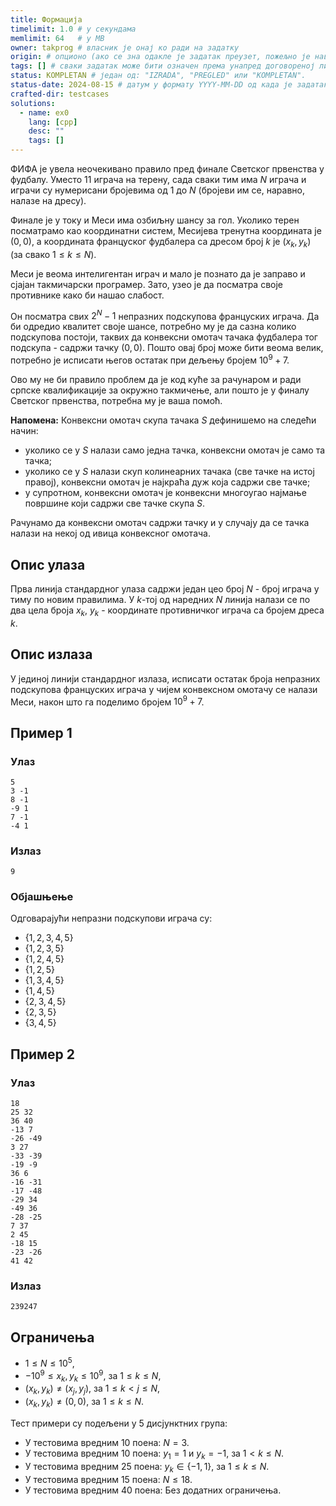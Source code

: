 ```yaml
---
title: Формација
timelimit: 1.0 # у секундама
memlimit: 64   # y MB
owner: takprog # власник је онај ко ради на задатку
origin: # опционо (ако се зна одакле је задатак преузет, пожељно је навести извор)
tags: [] # сваки задатак може бити означен према унапред договореној листи ознака
status: KOMPLETAN # један од: "IZRADA", "PREGLED" или "KOMPLETAN".
status-date: 2024-08-15 # датум у формату YYYY-MM-DD од када је задатак у наведеном статусу
crafted-dir: testcases
solutions:
  - name: ex0
    lang: [cpp]
    desc: ""
    tags: []
---
```


ФИФА је увела неочекивано правило пред финале Светског првенства у фудбалу. Уместо $11$ играча на терену, сада сваки тим има $N$ играча и играчи су нумерисани бројевима од $1$ до $N$ (бројеви им се, наравно, налазе на дресу).

Финале је у току и Меси има озбиљну шансу за гол. Уколико терен посматрамо као координатни систем, Месијева тренутна координата је $(0, 0)$, а координата француског фудбалера са дресом број $k$ је $(x_k, y_k)$ (за свако $1 \leq k \leq N)$.

Меси је веома интелигентан играч и мало је познато да је заправо и сјајан такмичарски програмер. Зато, узео је да посматра своје противнике како би нашао слабост.

Он посматра свих $2^N - 1$ непразних подскупова француских играча. Да би одредио квалитет своје шансе, потребно му је да сазна колико подскупова постоји, таквих да конвексни омотач тачака фудбалера тог подскупа - садржи тачку $(0,0)$. Пошто овај број може бити веома велик, потребно је исписати његов остатак при дељењу бројем $10^9+7$.

Ово му не би правило проблем да је код куће за рачунаром и ради српске квалификације за окружно такмичење, али пошто је у финалу Светског првенства, потребна му је ваша помоћ.

**Напомена:** Конвексни омотач скупа тачака $S$ дефинишемо на следећи начин:

- уколико се у $S$ налази само једна тачка, конвексни омотач је само та тачка;
- уколико се у $S$ налази скуп колинеарних тачака (све тачке на истој правој), конвексни омотач је најкраћа дуж која садржи све тачке;
- у супротном, конвексни омотач је конвексни многоугао најмање површине који садржи све тачке скупа $S$.

Рачунамо да конвексни омотач садржи тачку и у случају да се тачка налази на некој од ивица конвексног омотача.

## Опис улаза
Прва линија стандардног улаза садржи један цео број $N$ - број играча у тиму по новим правилима.
У $k$-тој од наредних $N$ линија налази се по два цела броја $x_k$, $y_k$ - координате противничког играча са бројем дреса $k$.

## Опис излаза
У јединој линији стандардног излаза, исписати остатак броја непразних подскупова француских играча у чијем конвексном омотачу се налази Меси, након што га поделимо бројем $10^9+7$.

## Пример 1
### Улаз
```
5
3 -1
8 -1
-9 1
7 -1
-4 1
```

### Излаз
```
9
```

### Објашњење
Одговарајући непразни подскупови играча су: 

- $\{1, 2, 3, 4, 5\}$
- $\{1, 2, 3, 5\}$
- $\{1, 2, 4, 5\}$
- $\{1, 2, 5\}$
- $\{1, 3, 4, 5\}$
- $\{1, 4, 5\}$
- $\{2, 3, 4, 5\}$
- $\{2, 3, 5\}$
- $\{3, 4, 5\}$

## Пример 2

### Улаз
```
18
25 32
36 40
-13 7
-26 -49
3 27
-33 -39
-19 -9
36 6
-16 -31
-17 -48
-29 34
-49 36
-28 -25
7 37
2 45
-18 15
-23 -26
41 42
```

### Излаз
```
239247
```

## Ограничења

- $1 \leq N \leq 10^5$,
- $-10^9 \leq x_k, y_k \leq 10^9$, за $1 \leq k \leq N$,
- $(x_k, y_k) \neq (x_j, y_j)$, за $1 \leq k < j \leq N$,
- $(x_k, y_k) \neq (0, 0)$, за $1 \leq k \leq N$.

Тест примери су подељени у 5 дисјунктних група:

- У тестовима вредним 10 поена: $N = 3$.
- У тестовима вредним 10 поена: $y_1 = 1$ и $y_k = -1$, за $1 < k \leq N$.
- У тестовима вредним 25 поена: $y_k \in \{-1, 1\}$, за $1 \leq k \leq N$.
- У тестовима вредним 15 поена: $N \leq 18$.
- У тестовима вредним 40 поена: Без додатних ограничења.
